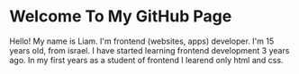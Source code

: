 # Welcome To My GitHub Page
Hello! My name is Liam. I'm frontend (websites, apps) developer. I'm 15 years old, from israel.
I have started learning frontend development 3 years ago. In my first years as a student of
frontend I learend only html and css.
